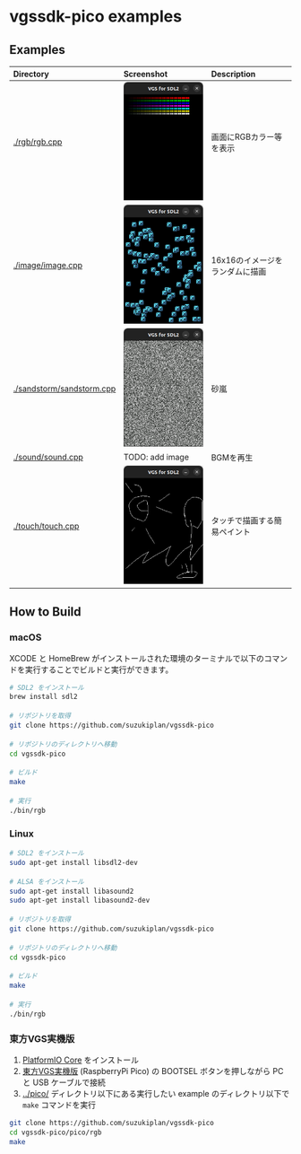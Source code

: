 # vgssdk-pico examples

## Examples

|Directory|Screenshot|Description|
|:-|:-|:-|
|[./rgb/rgb.cpp](./rgb/rgb.cpp)|![./rgb.png](./rgb.png)|画面にRGBカラー等を表示|
|[./image/image.cpp](./image/image.cpp)|![./image.png](./image.png)|16x16のイメージをランダムに描画|
|[./sandstorm/sandstorm.cpp](./sandstorm/sandstorm.cpp)|![./sandstorm.png](./sandstorm.png)|砂嵐|
|[./sound/sound.cpp](./sound/sound.cpp)|TODO: add image|BGMを再生|
|[./touch/touch.cpp](./touch/touch.cpp)|![./touch.png](./touch.png)|タッチで描画する簡易ペイント|

## How to Build

### macOS

XCODE と HomeBrew がインストールされた環境のターミナルで以下のコマンドを実行することでビルドと実行ができます。

```bash
# SDL2 をインストール
brew install sdl2

# リポジトリを取得
git clone https://github.com/suzukiplan/vgssdk-pico

# リポジトリのディレクトリへ移動
cd vgssdk-pico

# ビルド
make

# 実行
./bin/rgb
```

### Linux

```bash
# SDL2 をインストール
sudo apt-get install libsdl2-dev

# ALSA をインストール
sudo apt-get install libasound2
sudo apt-get install libasound2-dev

# リポジトリを取得
git clone https://github.com/suzukiplan/vgssdk-pico

# リポジトリのディレクトリへ移動
cd vgssdk-pico

# ビルド
make

# 実行
./bin/rgb
```

### 東方VGS実機版

1. [PlatformIO Core](https://docs.platformio.org/en/latest/core/installation/index.html) をインストール
2. [東方VGS実機版](https://github.com/suzukiplan/tohovgs-pico) (RaspberryPi Pico) の BOOTSEL ボタンを押しながら PC と USB ケーブルで接続
3. [../pico/](../pico/) ディレクトリ以下にある実行したい example のディレクトリ以下で `make` コマンドを実行

```bash
git clone https://github.com/suzukiplan/vgssdk-pico
cd vgssdk-pico/pico/rgb
make
```
